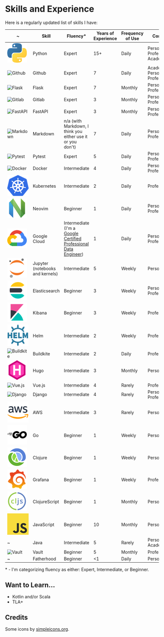 # Skills and Experience

Here is a regularly updated list of skills I have:

~ | Skill | Fluency\* | Years of Experience | Frequency of Use | Context
--- | --- | --- | --- | --- | ---
![Python](/img/skills/python.png "Python") | Python | Expert | 15+ | Daily | Personal, Professional, Academic
![Github](https://cdn.jsdelivr.net/npm/simple-icons@v7/icons/github.svg "Github") | Github | Expert | 7 | Daily | Academic, Personal, Professional
![Flask](https://cdn.jsdelivr.net/npm/simple-icons@v7/icons/flask.svg "Flask") | Flask | Expert | 7 | Monthly | Personal, Professional
![Gitlab](https://cdn.jsdelivr.net/npm/simple-icons@v7/icons/gitlab.svg "Gitlab") | Gitlab | Expert | 3 | Monthly | Personal, Professional
![FastAPI](https://cdn.jsdelivr.net/npm/simple-icons@v7/icons/fastapi.svg "FastAPI") | FastAPI | Expert | 3 | Monthly | Personal, Professional
![Markdown](https://cdn.jsdelivr.net/npm/simple-icons@v7/icons/markdown.svg "Markdown") | Markdown | n/a (with Markdown, I think you either use it or you don't) | 7 | Daily | Personal, Professional
![Pytest](https://cdn.jsdelivr.net/npm/simple-icons@v7/icons/pytest.svg "Pytest")| Pytest | Expert | 5 | Daily | Personal, Professional
![Docker](https://cdn.jsdelivr.net/npm/simple-icons@v7/icons/docker.svg "Docker") | Docker | Intermediate | 4 | Daily | Personal, Professional
![Kubernetes](/img/skills/kubernetes.png "Kubernetes") | Kubernetes | Intermediate | 2 | Daily | Professional
![Neovim](/img/skills/neovim.png "Neovim") | Neovim | Beginner | 1 | Daily | Personal, Professional
![Google Cloud](/img/skills/google-cloud.png "Google Cloud") | Google Cloud | Intermediate (I'm a [Google Certified Professional Data Engineer](https://cloud.google.com/certification/data-engineer)) | 1 | Daily | Personal, Professional
![Jupyter (notebooks and kernels)](/img/skills/jupyter.png "Jupyter (notebooks and kernals)") | Jupyter (notebooks and kernels) | Intermediate | 5 | Weekly | Personal
![Elasticsearch](/img/skills/elastic-elasticsearch.png "Elasticsearch") | Elasticsearch | Beginner | 3 | Weekly | Personal, Professional
![Kibana](/img/skills/elastic-kibana.png "Kibana") | Kibana | Beginner | 3 | Weekly | Professional
![Helm](/img/skills/helm.png "Helm") | Helm | Intermediate | 2 | Weekly | Professional
![Buildkite](https://cdn.jsdelivr.net/npm/simple-icons@v7/icons/buildkite.svg "Buildkite") | Buildkite | Intermediate | 2 | Daily | Professional
![Hugo](/img/skills/hugo.png "Hugo") | Hugo | Intermediate | 3 | Monthly | Personal
![Vue.js](https://cdn.jsdelivr.net/npm/simple-icons@v7/icons/vuedotjs.svg "Vue.js") | Vue.js | Intermediate | 4 | Rarely | Professional
![Django](https://cdn.jsdelivr.net/npm/simple-icons@v7/icons/django.svg "Django") | Django | Intermediate | 4 | Rarely | Personal, Professional
![AWS](/img/skills/aws.png "AWS") | AWS | Intermediate | 3 | Rarely | Personal
![Go](/img/skills/go.png "Go") | Go | Beginner | 1 | Weekly | Personal
![Clojure](/img/skills/clojure.png "Clojure") | Clojure | Beginner | 1 | Weekly | Personal
![Grafana](/img/skills/grafana.png "Grafana") | Grafana | Beginner | 1 | Weekly | Professional
![ClojureScript](/img/skills/clojurescript.png "ClojureScript") | ClojureScript | Beginner | 1 | Monthly | Personal
![JavaScript](/img/skills/javascript.png "JavaScript") | JavaScript | Beginner | 10 | Monthly | Personal
~ | Java | Intermediate | 5 | Rarely | Personal, Academic
![Vault](https://cdn.jsdelivr.net/npm/simple-icons@v7/icons/vault.svg "Vault") | Vault | Beginner | 5 | Monthly | Professional
~ | Fatherhood | Beginner | <1 | Daily | Personal

\* - I'm categorizing fluency as either: Expert, Intermediate, or Beginner.

## Want to Learn...

- Kotlin and/or Scala
- TLA+

## Credits

Some icons by [simpleicons.org](https://simpleicons.org/).

